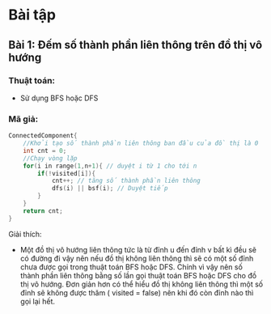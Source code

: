 # Bài tập

## Bài 1: Đếm số thành phần liên thông trên đồ thị vô hướng

### Thuật toán:

- Sử dụng BFS hoặc DFS

### Mã giả:

```cpp
ConnectedComponent{
    //Khởi tạo số thành phần liên thông ban đầu của đồ thị là 0
    int cnt = 0;
    //Chạy vòng lặp
    for(i in range(1,n+1){ // duyệt i từ 1 cho tới n
        if(!visited[i]){
            cnt++; // tăng số thành phần liên thông
            dfs(i) || bsf(i); // Duyệt tiếp
        } 
    }
    return cnt;  
}
```

Giải thích: 

- Một đồ thị vô hướng liên thông tức là từ đỉnh u đến đỉnh v bất kì đều sẽ có đường đi vậy nên nếu đồ thị không liên thông thì sẽ có một số đỉnh chưa được gọi trong thuật toán BFS hoặc DFS. Chính vì vậy nên số thành phần liên thông bằng số lần gọi thuật toán BFS hoặc DFS cho đồ thị vô hướng. Đơn giản hơn có thể hiểu đồ thị không liên thông thì một số đỉnh sẽ không được thăm ( visited = false) nên khi đó còn đỉnh nào thì gọi lại hết.
